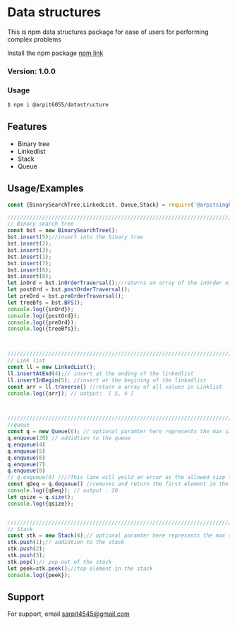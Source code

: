 # Data structures

This is npm data structures package for ease of users for performing complex
problems

Install the npm package [npm link](https://www.npmjs.com/package/@arpitsingh6055/datastructure)

### Version: 1.0.0

### Usage

```sh
$ npm i @arpit6055/datastructure
```


## Features

- Binary tree
- Linkedlist
- Stack
- Queue

## Usage/Examples

```javascript
const {BinarySearchTree,LinkedList, Queue,Stack} = require('@arpitsingh6055/datastructure');

///////////////////////////////////////////////////////////////////////////////////////
// Binary search tree
const bst = new BinarySearchTree();
bst.insert(5);//insert into the binary tree
bst.insert(2);
bst.insert(3);
bst.insert(1);
bst.insert(7);
bst.insert(6);
bst.insert(8);
let inOrd = bst.inOrderTraversal();//returns an array of the inOrder of the binary tree
let postOrd = bst.postOrderTraversal();
let preOrd = bst.preOrderTraversal();
let treeBfs = bst.BFS();
console.log({inOrd});
console.log({postOrd});
console.log({preOrd});
console.log({treeBfs});



///////////////////////////////////////////////////////////////////////////////////////
// Link list
const ll = new LinkedList();
ll.insertAtEnd(4);// insert at the ending of the linkedlist
ll.insertInBegin(5); //insert at the begining of the linkedlist
const arr = ll.traverse() //return a array of all values in Linklist
console.log({arr}); // output:  [ 5, 4 ]



///////////////////////////////////////////////////////////////////////////////////////
//queue
const q = new Queue(6); // optional paramter here represents the max size allowed for the queue
q.enqueue(20) // addidtion to the queue
q.enqueue(4)
q.enqueue(5)
q.enqueue(6)
q.enqueue(7)
q.enqueue(8)
// q.enqueue(9) ////This line will yeild an error as the allowed size for the queue is 6
const qDeq = q.dequeue() //removes and return the first element in the queue
console.log({qDeq}); // output : 20
let qsize = q.size();
console.log({qsize});


///////////////////////////////////////////////////////////////////////////////////////
// Stack
const stk = new Stack(4);// optional paramter here represents the max size allowed for the stack
stk.push(1);// addidtion to the stack
stk.push(2);
stk.push(3);
stk.pop();// pop out of the stack
let peek=stk.peek();//top element in the stack
console.log({peek});
```


## Support

For support, email sarpit4545@gmail.com

